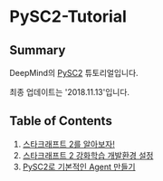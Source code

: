 # PySC2-Tutorial

## Summary
DeepMind의 [PySC2]() 튜토리얼입니다.

최종 업데이트는 '2018.11.13'입니다.

## Table of Contents
1. [스타크래프트 2를 알아보자!](https://donggeun.eu/37?category=724430)
2. [스타크래프트 2 강화학습 개발환경 설정](https://donggeun.eu/38?category=724430)
3. [PySC2로 기본적인 Agent 만들기](https://donggeun.eu/39?category=724430)
